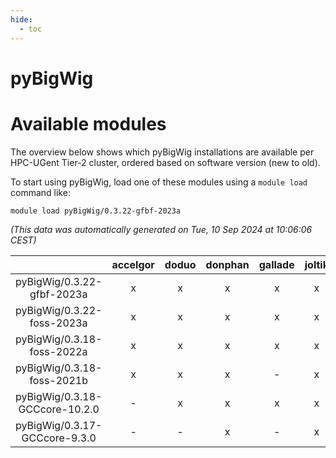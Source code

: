 ```yaml
---
hide:
  - toc
---
```


pyBigWig
========

# Available modules


The overview below shows which pyBigWig installations are available per HPC-UGent Tier-2 cluster, ordered based on software version (new to old).

To start using pyBigWig, load one of these modules using a `module load` command like:

```shell
module load pyBigWig/0.3.22-gfbf-2023a
```

*(This data was automatically generated on Tue, 10 Sep 2024 at 10:06:06 CEST)*  

| |accelgor|doduo|donphan|gallade|joltik|shinx|skitty|
| :---: | :---: | :---: | :---: | :---: | :---: | :---: | :---: |
|pyBigWig/0.3.22-gfbf-2023a|x|x|x|x|x|x|x|
|pyBigWig/0.3.22-foss-2023a|x|x|x|x|x|x|x|
|pyBigWig/0.3.18-foss-2022a|x|x|x|x|x|-|x|
|pyBigWig/0.3.18-foss-2021b|x|x|x|-|x|-|x|
|pyBigWig/0.3.18-GCCcore-10.2.0|-|x|x|x|x|-|x|
|pyBigWig/0.3.17-GCCcore-9.3.0|-|-|x|-|x|-|x|
